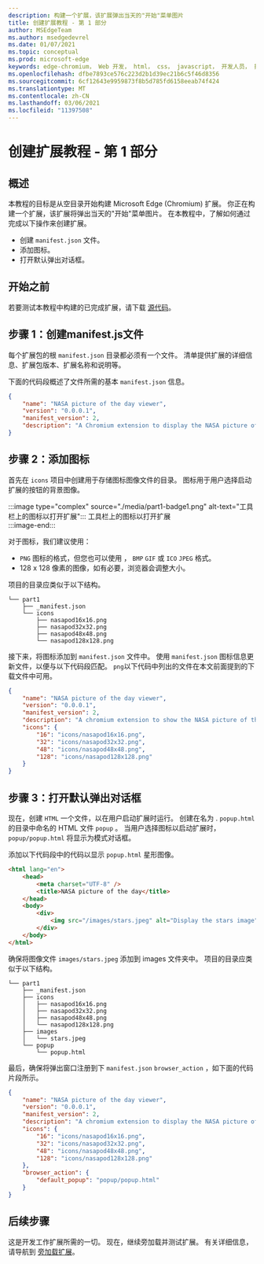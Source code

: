 ```yaml
---
description: 构建一个扩展，该扩展弹出当天的"开始"菜单图片
title: 创建扩展教程 - 第 1 部分
author: MSEdgeTeam
ms.author: msedgedevrel
ms.date: 01/07/2021
ms.topic: conceptual
ms.prod: microsoft-edge
keywords: edge-chromium， Web 开发， html， css， javascript， 开发人员， 扩展
ms.openlocfilehash: dfbe7893ce576c223d2b1d39ec21b6c5f46d8356
ms.sourcegitcommit: 6cf12643e9959873f8b5d785fd6158eeab74f424
ms.translationtype: MT
ms.contentlocale: zh-CN
ms.lasthandoff: 03/06/2021
ms.locfileid: "11397508"
---
```

# <a name="create-an-extension-tutorial---part-1"></a>创建扩展教程 - 第 1 部分  

## <a name="overview"></a>概述  

本教程的目标是从空目录开始构建 Microsoft Edge (Chromium) 扩展。  你正在构建一个扩展，该扩展将弹出当天的"开始"菜单图片。 在本教程中，了解如何通过完成以下操作来创建扩展。  

*   创建 `manifest.json` 文件。  
*   添加图标。  
*   打开默认弹出对话框。  

## <a name="before-you-begin"></a>开始之前

若要测试本教程中构建的已完成扩展，请下载 [源代码][ArchiveExtensionGettingStartedPart1]。  

## <a name="step-1-create-a-manifestjson-file"></a>步骤 1：创建manifest.js文件

每个扩展包的根 `manifest.json` 目录都必须有一个文件。  清单提供扩展的详细信息、扩展包版本、扩展名称和说明等。  

下面的代码段概述了文件所需的基本 `manifest.json` 信息。  

```json
{
    "name": "NASA picture of the day viewer",
    "version": "0.0.0.1",
    "manifest_version": 2,
    "description": "A Chromium extension to display the NASA picture of the day."
}
```  

## <a name="step-2-add-icons"></a>步骤 2：添加图标  

首先在 `icons` 项目中创建用于存储图标图像文件的目录。  图标用于用户选择启动扩展的按钮的背景图像。  

:::image type="complex" source="./media/part1-badge1.png" alt-text="工具栏上的图标以打开扩展":::
   工具栏上的图标以打开扩展  
:::image-end:::  

对于图标，我们建议使用： 
*   `PNG` 图标的格式，但您也可以使用 ， `BMP` `GIF` 或 `ICO` `JPEG` 格式。  
*   128 x 128 像素的图像，如有必要，浏览器会调整大小。  

项目的目录应类似于以下结构。   

```shell
└── part1
    ├── _manifest.json
    └── icons
        ├── nasapod16x16.png
        ├── nasapod32x32.png
        ├── nasapod48x48.png
        └── nasapod128x128.png
```  

接下来，将图标添加到 `manifest.json` 文件中。 使用 `manifest.json` 图标信息更新文件，以便与以下代码段匹配。 `png`以下代码中列出的文件在本文前面提到的下载文件中可用。  

```json
{
    "name": "NASA picture of the day viewer",
    "version": "0.0.0.1",
    "manifest_version": 2,
    "description": "A chromium extension to show the NASA picture of the day.",
    "icons": {
        "16": "icons/nasapod16x16.png",
        "32": "icons/nasapod32x32.png",
        "48": "icons/nasapod48x48.png",
        "128": "icons/nasapod128x128.png"
    }
}
```  

## <a name="step-3-open-a-default-pop-up-dialog"></a>步骤 3：打开默认弹出对话框  

现在，创建 `HTML` 一个文件，以在用户启动扩展时运行。  创建在名为 . `popup.html` 的目录中命名的 HTML 文件 `popup` 。  当用户选择图标以启动扩展时， `popup/popup.html` 将显示为模式对话框。  

添加以下代码段中的代码以显示 `popup.html` 星形图像。  

```html
<html lang="en">
    <head>
        <meta charset="UTF-8" />
        <title>NASA picture of the day</title>
    </head>
    <body>
        <div>
            <img src="/images/stars.jpeg" alt="Display the stars image" />
        </div>
    </body>
</html>
```  

确保将图像文件 `images/stars.jpeg` 添加到 images 文件夹中。  项目的目录应类似于以下结构。   

```shell
└── part1
    ├── _manifest.json
    ├── icons
    │   ├── nasapod16x16.png
    │   ├── nasapod32x32.png
    │   ├── nasapod48x48.png
    │   └── nasapod128x128.png
    ├── images
    │   └── stars.jpeg
    └── popup
        └── popup.html
```  

最后，确保将弹出窗口注册到下 `manifest.json` `browser_action` ，如下面的代码片段所示。  

```json
{
    "name": "NASA picture of the day viewer",
    "version": "0.0.0.1",
    "manifest_version": 2,
    "description": "A chromium extension to display the NASA picture of the day.",
    "icons": {
        "16": "icons/nasapod16x16.png",
        "32": "icons/nasapod32x32.png",
        "48": "icons/nasapod48x48.png",
        "128": "icons/nasapod128x128.png"
    },
    "browser_action": {
        "default_popup": "popup/popup.html"
    }
}
```  

## <a name="next-steps"></a>后续步骤
这是开发工作扩展所需的一切。  现在，继续旁加载并测试扩展。 有关详细信息，请导航到 [旁加载扩展][TestExtensionSideload]。  

<!-- image links -->  

<!--[ImagePart1Heirarchy]: ./media/part1-heirarchy.png "Directory Structure"  -->  
<!--[ImagePart1Badge1]: ./media/part1-badge1.png "Toolbar Badge Icon"  -->  
<!--[ImagePart1Heirarchy1]: ./media/part1-heirarchy1.png "Directory Structure for Extension"  -->  
<!--[ImagePart1Threedots]: ./media/part1-threedots.png "Choose Extensions"  -->  
<!--[ImagePart1DevelopermodeToggle]: ./media/part1-developermode-toggle.png "Enable Developer Mode"  -->  
<!--[ImagePart1InstalledExtension]: ./media/part1-installed-extension.png "Installed Extensions"  -->  

<!-- links -->  

[ArchiveExtensionGettingStartedPart1]: https://github.com/MicrosoftEdge/MicrosoftEdge-Extensions-Demos/tree/master/extension-getting-started-part1/part1 "已完成的扩展包源|Microsoft Docs"

[TestExtensionSideload]: ./extension-sideloading.md "测试扩展 (旁加载) |Microsoft Docs"
